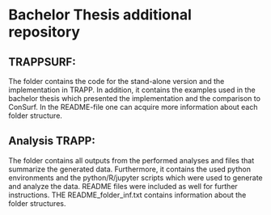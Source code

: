 # Bachelor Thesis additional repository


## TRAPPSURF:

The folder contains the code for the stand-alone version and the implementation in TRAPP. In addition, it contains the examples used in the bachelor thesis which presented the implementation and the comparison to ConSurf. In the README-file one can acquire more information about each folder structure. 

## Analysis TRAPP:

The folder contains all outputs from the performed analyses and files that summarize the generated data. Furthermore, it contains the used python environments and the python/R/jupyter scripts which were used to generate and analyze the data. README files were included as well for further instructions. 
THE README_folder_inf.txt contains information about the folder structures.
